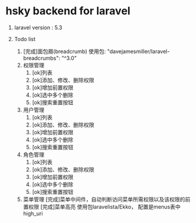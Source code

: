 # hsky backend for laravel

1. laravel version : 5.3

2. Todo list
	1. [完成]面包屑(breadcrumb)
		使用包: "davejamesmiller/laravel-breadcrumbs": "^3.0"
	1. 权限管理
		1. [ok]列表
		1. [ok]添加、修改、删除权限
		1. [ok]增加前置权限
		1. [ok]选中多个删除
		1. [ok]搜索重置按钮
	1. 用户管理
		1. [ok]列表
		1. [ok]添加、修改、删除权限
		1. [ok]增加前置权限
		1. [ok]选中多个删除
		1. [ok]搜索重置按钮
	1. 角色管理
		1. [ok]列表
		1. [ok]添加、修改、删除权限
		1. [ok]增加前置权限
		1. [ok]选中多个删除
		1. [ok]搜索重置按钮
	1. 菜单管理
		[完成]菜单中间件，自动判断访问菜单所需权限以及该权限的前置权限
		[完成]菜单高亮 使用包laravelista/Ekko， 配置是menus表中high_uri